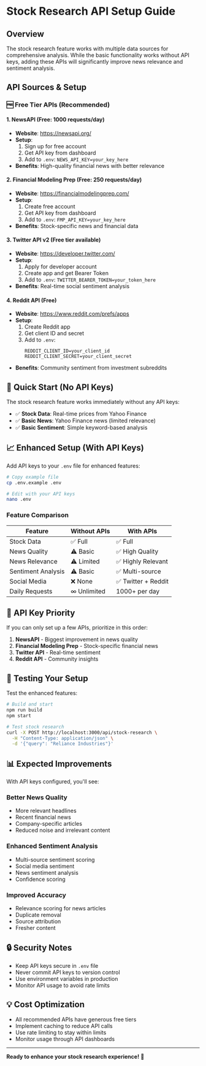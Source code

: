 # Stock Research API Setup Guide

## Overview
The stock research feature works with multiple data sources for comprehensive analysis. While the basic functionality works without API keys, adding these APIs will significantly improve news relevance and sentiment analysis.

## API Sources & Setup

### 🆓 **Free Tier APIs (Recommended)**

#### 1. **NewsAPI** (Free: 1000 requests/day)
- **Website**: https://newsapi.org/
- **Setup**:
  1. Sign up for free account
  2. Get API key from dashboard
  3. Add to `.env`: `NEWS_API_KEY=your_key_here`
- **Benefits**: High-quality financial news with better relevance

#### 2. **Financial Modeling Prep** (Free: 250 requests/day)
- **Website**: https://financialmodelingprep.com/
- **Setup**:
  1. Create free account
  2. Get API key from dashboard
  3. Add to `.env`: `FMP_API_KEY=your_key_here`
- **Benefits**: Stock-specific news and financial data

#### 3. **Twitter API v2** (Free tier available)
- **Website**: https://developer.twitter.com/
- **Setup**:
  1. Apply for developer account
  2. Create app and get Bearer Token
  3. Add to `.env`: `TWITTER_BEARER_TOKEN=your_token_here`
- **Benefits**: Real-time social sentiment analysis

#### 4. **Reddit API** (Free)
- **Website**: https://www.reddit.com/prefs/apps
- **Setup**:
  1. Create Reddit app
  2. Get client ID and secret
  3. Add to `.env`: 
     ```
     REDDIT_CLIENT_ID=your_client_id
     REDDIT_CLIENT_SECRET=your_client_secret
     ```
- **Benefits**: Community sentiment from investment subreddits

## 🚀 **Quick Start (No API Keys)**

The stock research feature works immediately without any API keys:
- ✅ **Stock Data**: Real-time prices from Yahoo Finance
- ✅ **Basic News**: Yahoo Finance news (limited relevance)
- ✅ **Basic Sentiment**: Simple keyword-based analysis

## 📈 **Enhanced Setup (With API Keys)**

Add API keys to your `.env` file for enhanced features:

```bash
# Copy example file
cp .env.example .env

# Edit with your API keys
nano .env
```

### **Feature Comparison**

| Feature | Without APIs | With APIs |
|---------|-------------|-----------|
| Stock Data | ✅ Full | ✅ Full |
| News Quality | ⚠️ Basic | ✅ High Quality |
| News Relevance | ⚠️ Limited | ✅ Highly Relevant |
| Sentiment Analysis | ⚠️ Basic | ✅ Multi-source |
| Social Media | ❌ None | ✅ Twitter + Reddit |
| Daily Requests | ∞ Unlimited | 1000+ per day |

## 🔧 **API Key Priority**

If you can only set up a few APIs, prioritize in this order:

1. **NewsAPI** - Biggest improvement in news quality
2. **Financial Modeling Prep** - Stock-specific financial news
3. **Twitter API** - Real-time sentiment
4. **Reddit API** - Community insights

## 🧪 **Testing Your Setup**

Test the enhanced features:

```bash
# Build and start
npm run build
npm start

# Test stock research
curl -X POST http://localhost:3000/api/stock-research \
  -H "Content-Type: application/json" \
  -d '{"query": "Reliance Industries"}'
```

## 📊 **Expected Improvements**

With API keys configured, you'll see:

### **Better News Quality**
- More relevant headlines
- Recent financial news
- Company-specific articles
- Reduced noise and irrelevant content

### **Enhanced Sentiment Analysis**
- Multi-source sentiment scoring
- Social media sentiment
- News sentiment analysis
- Confidence scoring

### **Improved Accuracy**
- Relevance scoring for news articles
- Duplicate removal
- Source attribution
- Fresher content

## 🔒 **Security Notes**

- Keep API keys secure in `.env` file
- Never commit API keys to version control
- Use environment variables in production
- Monitor API usage to avoid rate limits

## 💡 **Cost Optimization**

- All recommended APIs have generous free tiers
- Implement caching to reduce API calls
- Use rate limiting to stay within limits
- Monitor usage through API dashboards

---

**Ready to enhance your stock research experience!** 🚀
